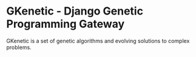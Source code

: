 # GKenetic - Django Genetic Programming Gateway

GKenetic is a set of genetic algorithms and evolving solutions to complex problems.
